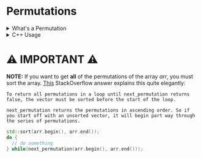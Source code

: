 # Permutations

<details>

<summary>What's a Permutation</summary>

Mathematically speaking, a permutation is the arrangement of the array ${a_1, a_2, ..., a_n}$ to ${a_1\hat{}, a_2\hat{}, ..., a_n\hat{}}$.

</details>

<details>

<summary>C++ Usage</summary>

Assume we have an array $arr = \{a_1, a_2, a_3, ..., a_n\}$. We can have 3 different "variants" of C++'s built-in `next_permutation`:

-   Variant #1:

```cpp
while (next_permutation(arr.begin(), arr.end())) {
  // Does not include original array
}
```

-   Variant #2:

```cpp
do {
  // Includes original array before permutated in sorted order
} while (next_permutation(arr.begin(), arr.end()));
```

</details>

# ⚠️ IMPORTANT ⚠️

**NOTE:** If you want to get **all** of the permutations of the array $arr$, you must sort the array. [This](https://stackoverflow.com/a/31258517) StackOverflow answer explains this quite elegantly:

```
To return all permutations in a loop until next_permutation returns false, the vector must be sorted before the start of the loop.

next_permutation returns the permutations in ascending order. So if you start off with an unsorted vector, it will begin part way through the series of permutations.
```

```cpp
std::sort(arr.begin(), arr.end());
do {
  // do something
} while(next_permutation(arr.begin(), arr.end()));
```
